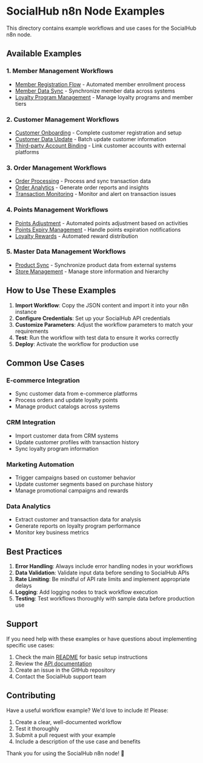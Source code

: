 # SocialHub n8n Node Examples

This directory contains example workflows and use cases for the SocialHub n8n node.

## Available Examples

### 1. Member Management Workflows
- [Member Registration Flow](member-registration-workflow.json) - Automated member enrollment process
- [Member Data Sync](member-data-sync-workflow.json) - Synchronize member data across systems
- [Loyalty Program Management](loyalty-program-workflow.json) - Manage loyalty programs and member tiers

### 2. Customer Management Workflows
- [Customer Onboarding](customer-onboarding-workflow.json) - Complete customer registration and setup
- [Customer Data Update](customer-update-workflow.json) - Batch update customer information
- [Third-party Account Binding](account-binding-workflow.json) - Link customer accounts with external platforms

### 3. Order Management Workflows
- [Order Processing](order-processing-workflow.json) - Process and sync transaction data
- [Order Analytics](order-analytics-workflow.json) - Generate order reports and insights
- [Transaction Monitoring](transaction-monitoring-workflow.json) - Monitor and alert on transaction issues

### 4. Points Management Workflows
- [Points Adjustment](points-adjustment-workflow.json) - Automated points adjustment based on activities
- [Points Expiry Management](points-expiry-workflow.json) - Handle points expiration notifications
- [Loyalty Rewards](loyalty-rewards-workflow.json) - Automated reward distribution

### 5. Master Data Management Workflows
- [Product Sync](product-sync-workflow.json) - Synchronize product data from external systems
- [Store Management](store-management-workflow.json) - Manage store information and hierarchy

## How to Use These Examples

1. **Import Workflow**: Copy the JSON content and import it into your n8n instance
2. **Configure Credentials**: Set up your SocialHub API credentials
3. **Customize Parameters**: Adjust the workflow parameters to match your requirements
4. **Test**: Run the workflow with test data to ensure it works correctly
5. **Deploy**: Activate the workflow for production use

## Common Use Cases

### E-commerce Integration
- Sync customer data from e-commerce platforms
- Process orders and update loyalty points
- Manage product catalogs across systems

### CRM Integration
- Import customer data from CRM systems
- Update customer profiles with transaction history
- Sync loyalty program information

### Marketing Automation
- Trigger campaigns based on customer behavior
- Update customer segments based on purchase history
- Manage promotional campaigns and rewards

### Data Analytics
- Extract customer and transaction data for analysis
- Generate reports on loyalty program performance
- Monitor key business metrics

## Best Practices

1. **Error Handling**: Always include error handling nodes in your workflows
2. **Data Validation**: Validate input data before sending to SocialHub APIs
3. **Rate Limiting**: Be mindful of API rate limits and implement appropriate delays
4. **Logging**: Add logging nodes to track workflow execution
5. **Testing**: Test workflows thoroughly with sample data before production use

## Support

If you need help with these examples or have questions about implementing specific use cases:

1. Check the main [README](../README.md) for basic setup instructions
2. Review the [API documentation](../docs/api-reference.md)
3. Create an issue in the GitHub repository
4. Contact the SocialHub support team

## Contributing

Have a useful workflow example? We'd love to include it! Please:

1. Create a clear, well-documented workflow
2. Test it thoroughly
3. Submit a pull request with your example
4. Include a description of the use case and benefits

Thank you for using the SocialHub n8n node! 🚀